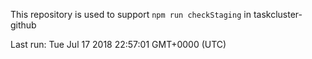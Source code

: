 This repository is used to support `npm run checkStaging` in taskcluster-github

Last run: Tue Jul 17 2018 22:57:01 GMT+0000 (UTC)